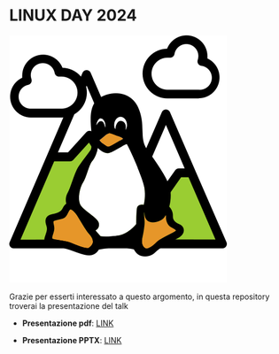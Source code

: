 # LINUX DAY 2024

![](./img/logo-lug.png)

Grazie per esserti interessato a questo argomento, in questa repository troverai la presentazione del talk

* **Presentazione pdf**: [LINK](/come_funzionano_i_navigatori,_introduzione_agli_algoritmi.pdf)

* **Presentazione PPTX**: [LINK](/come_funzionano_i_navigatori,_introduzione_agli_algoritmi.pptx)

